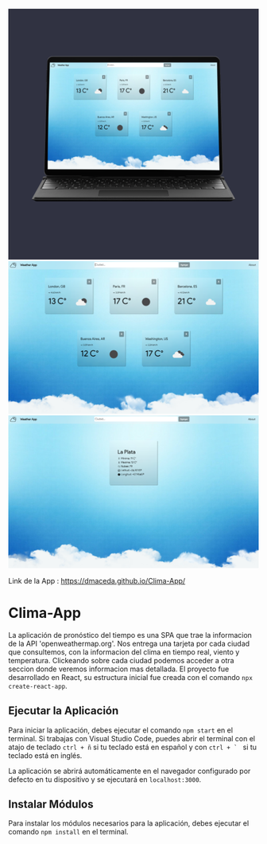 ![Preview de la App ](https://github.com/dmaceda/Clima-App/blob/master/climamokup.png)
![Preview de la App ](https://github.com/dmaceda/Clima-App/blob/master/clima1.png)
![Preview de la App ](https://github.com/dmaceda/Clima-App/blob/master/clima2.png)

Link de la App : https://dmaceda.github.io/Clima-App/

# Clima-App

La aplicación de pronóstico del tiempo es una SPA que trae la informacion de la API 'openweathermap.org'.
Nos entrega una tarjeta por cada ciudad que consultemos, con la informacion del clima en tiempo real, viento y temperatura.
Clickeando sobre cada ciudad podemos acceder a otra seccion donde veremos informacion mas detallada.
El proyecto fue desarrollado en React, su estructura inicial fue creada con el comando `npx create-react-app`.

## Ejecutar la Aplicación
Para iniciar la aplicación, debes ejecutar el comando `npm start` en el terminal. Si trabajas con Visual Studio Code, puedes abrir el terminal con el atajo de teclado `ctrl + ñ` si tu teclado está en español y con ``ctrl + ` `` si tu teclado está en inglés.

La aplicación se abrirá automáticamente en el navegador configurado por defecto en tu dispositivo y se ejecutará en `localhost:3000`.

## Instalar Módulos
Para instalar los módulos necesarios para la aplicación, debes ejecutar el comando `npm install` en el terminal.

